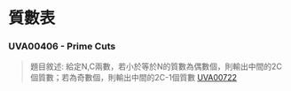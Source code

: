 # 質數表

### UVA00406 - Prime Cuts
>題目敘述:
>給定N,C兩數，若小於等於N的質數為偶數個，則輸出中間的2C個質數；若為奇數個，則輸出中間的2C-1個質數
>[UVA00722](https://onlinejudge.org/external/4/406.pdf)